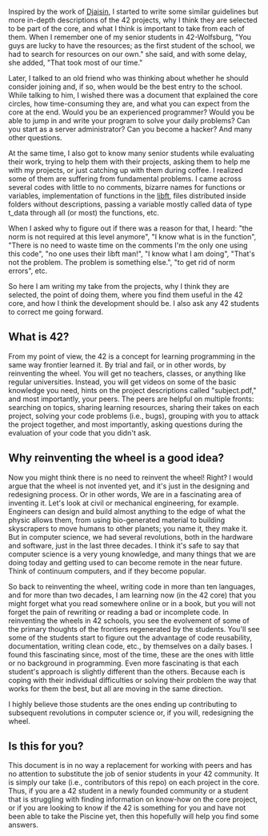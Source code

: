 Inspired by the work of [Djaisin](https://github.com/Raspurrin), I started to write some similar guidelines but more in-depth descriptions of the 42 projects, why I think they are selected to be part of the core, and what I think is important to take from each of them. When I remember one of my senior students in 42-Wolfsburg, "You guys are lucky to have the resources; as the first student of the school, we had to search for resources on our own." she said, and with some delay, she added, "That took most of our time."

Later, I talked to an old friend who was thinking about whether he should consider joining and, if so, when would be the best entry to the school. While talking to him, I wished there was a document that explained the core circles, how time-consuming they are, and what you can expect from the core at the end. Would you be an experienced programmer? Would you be able to jump in and write your program to solve your daily problems? Can you start as a server administrator? Can you become a hacker? And many other questions.

At the same time, I also got to know many senior students while evaluating their work, trying to help them with their projects, asking them to help me with my projects, or just catching up with them during coffee. I realized some of them are suffering from fundamental problems. I came across several codes with little to no comments, bizarre names for functions or variables, implementation of functions in the [libft](UNDER_PROGRESS.md), files distributed inside folders without descriptions, passing a variable mostly called data of type t_data through all (or most) the functions, etc.

When I asked why to figure out if there was a reason for that, I heard: "the norm is not required at this level anymore", "I know what is in the function", "There is no need to waste time on the comments I'm the only one using this code", "no one uses their libft man!", "I know what I am doing", "That's not the problem. The problem is something else.", "to get rid of norm errors", etc.

So here I am writing my take from the projects, why I think they are selected, the point of doing them, where you find them useful in the 42 core, and how I think the development should be. I also ask any 42 students to correct me going forward. 

## What is 42?
From my point of view, the 42 is a concept for learning programming in the same way frontier learned it. By trial and fail, or in other words, by reinventing the wheel. You will get no teachers, classes, or anything like regular universities. Instead, you will get videos on some of the basic knowledge you need, hints on the project descriptions called "subject.pdf," and most importantly, your peers. The peers are helpful on multiple fronts: searching on topics, sharing learning resources, sharing their takes on each project, solving your code problems (i.e., bugs), grouping with you to attack the project together, and most importantly, asking questions during the evaluation of your code that you didn't ask.

## Why reinventing the wheel is a good idea?
Now you might think there is no need to reinvent the wheel! Right? I would argue that the wheel is not invented yet, and it's just in the designing and redesigning process. Or in other words, We are in a fascinating area of inventing it. Let's look at civil or mechanical engineering, for example. Engineers can design and build almost anything to the edge of what the physic allows them, from using bio-generated material to building skyscrapers to move humans to other planets; you name it, they make it. But in computer science, we had several revolutions, both in the hardware and software, just in the last three decades. I think it's safe to say that computer science is a very young knowledge, and many things that we are doing today and getting used to can become remote in the near future. Think of continuum computers, and if they become popular.

So back to reinventing the wheel, writing code in more than ten languages, and for more than two decades, I am learning now (in the 42 core) that you might forget what you read somewhere online or in a book, but you will not forget the pain of rewriting or reading a bad or incomplete code. In reinventing the wheels in 42 schools, you see the evolvement of some of the primary thoughts of the frontiers regenerated by the students. You'll see some of the students start to figure out the advantage of code reusability, documentation, writing clean code, etc., by themselves on a daily bases. I found this fascinating since, most of the time, these are the ones with little or no background in programming. 
Even more fascinating is that each student's approach is slightly different than the others. Because each is coping with their individual difficulties or solving their problem the way that works for them the best, but all are moving in the same direction.

I highly believe those students are the ones ending up contributing to subsequent revolutions in computer science or, if you will, redesigning the wheel. 

## Is this for you?
This document is in no way a replacement for working with peers and has no attention to substitute the job of senior students in your 42 community. It is simply our take (i.e., contributors of this repo) on each project in the core. 
Thus, if you are a 42 student in a newly founded community or a student that is struggling with finding information on know-how on the core project, or if you are looking to know if the 42 is something for you and have not been able to take the Piscine yet, then this hopefully will help you find some answers. 
